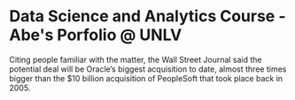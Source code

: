 # Data Science and Analytics Course - Abe's Porfolio @ UNLV
Citing people familiar with the matter, the Wall Street Journal said the potential deal will be Oracle’s biggest acquisition to date, almost three times bigger than the $10 billion acquisition of PeopleSoft that took place back in 2005. 
